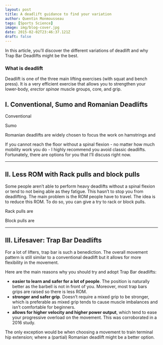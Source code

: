 ```yaml
---
layout: post
title: A deadlift guidance to find your variation
author: Quentin Monmousseau
tags: [Sports Science]
image: img/blog-cover.jpg
date: 2015-02-02T23:46:37.121Z
draft: false
---
```


In this article, you'll discover the different variations of deadlift and why Trap Bar Deadlifts might be the best.

### What is deadlift

Deadlift is one of the three main lifting exercises (with squat and bench press). It is a very efficient exercise that allows you to strengthen your lower-body, *erector spinae* muscle groups, core, and grip.

## I. Conventional, Sumo and Romanian Deadlifts

Conventional

Sumo

Romanian deadlifts are widely chosen to focus the work on hamstrings and 

If you cannot reach the floor without a spinal flexion - no matter how much mobility work you do - I highly recommend you avoid classic deadlifts. Fortunately, there are options for you that I’ll discuss right now.

---

## II. Less ROM with Rack pulls and block pulls

Some people aren’t able to perform heavy deadlifts without a spinal flexion or tend to not being able as they fatigue. This hasn’t to stop you from deadlifting. The main problem is the ROM people have to travel. The idea is to reduce this ROM. To do so, you can give a try to rack or block pulls.

Rack pulls are 


Block pulls are

---

## III. Lifesaver: Trap Bar Deadlifts  

For a lot of lifters, trap bar is such a benediction. The overall movement pattern is still similar to a conventional deadlift but it allows for more flexibility in the movement.

Here are the main reasons why you should try and adopt Trap Bar deadlifts:
- **easier to learn and safer for a lot of people**. The position is naturally better as the barbell is not in front of you. Moreover, most trap bars grips are raised so there is less ROM.
- **stronger and safer grip**. Doesn’t require a mixed grip to be stronger, which is preferable as mixed grip tends to cause muscle imbalances and isn’t comfortable for beginners.
- **allows for higher velocity and higher power output**, which tend to ease your progressive overload on the movement. This was corroborated in a 2016 study.

The only exception would be when choosing a movement to train terminal hip extension; where a (partial) Romanian deadlift might be a better option.